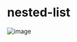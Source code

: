 # nested-list
![image](https://user-images.githubusercontent.com/114249713/193394564-967c2a38-cf46-429c-b1ac-9c3ec669bfdb.png)
